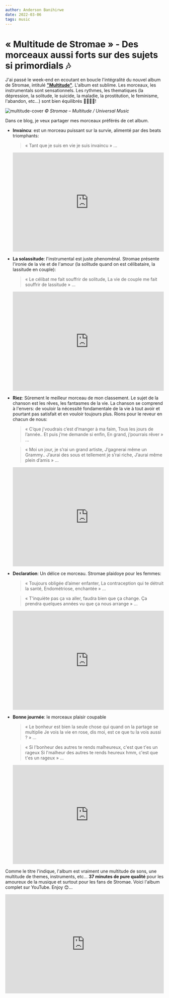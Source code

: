 ```yaml
---
author: Anderson Banihirwe
date: 2022-03-06
tags: music
---
```


# « Multitude de Stromae » - Des morceaux aussi forts sur des sujets si primordials 🎶

J'ai passé le week-end en ecoutant en boucle l'intégralité du nouvel album de Stromae, intitulé [**"Multitude"**](https://music.youtube.com/playlist?list=OLAK5uy_kDes3UKBSh3zb1ZwRE8r3x6-6bDTM6jzY). L'album est sublime. Les morceaux, les instrumentals sont sensationnels. Les rythmes, les thematiques (la dépression, la solitude, le suicide, la maladie, la prostitution, le feminisme, l'abandon, etc...) sont bien équilibrés 👏🏽🙏🏽!

![multitude-cover](https://upload.wikimedia.org/wikipedia/en/6/67/Stromae_Multitude_cover.jpg)
_© Stromae – Multitude / Universal Music_

Dans ce blog, je veux partager mes morceaux préférés de cet album.

- **Invaincu**: est un morceau puissant sur la survie, alimenté par des beats triomphants:

  > « Tant que je suis en vie je suis invaincu » ...

  <iframe width="100%" height="315" src="https://www.youtube.com/embed/rw0XBin_r9s" title="YouTube video player" frameborder="0" allow="accelerometer; autoplay; clipboard-write; encrypted-media; gyroscope; picture-in-picture" allowfullscreen></iframe>

- **La solassitude**: l'instrumental est juste phenoménal. Stromae présente l'ironie de la vie et de l'amour (la solitude quand on est célibataire, la lassitude en couple):

  > « Le célibat me fait souffrir de solitude, La vie de couple me fait souffrir de lassitude » ...

  <iframe width="100%" height="315" src="https://www.youtube.com/embed/rw0XBin_r9s" title="YouTube video player" frameborder="0" allow="accelerometer; autoplay; clipboard-write; encrypted-media; gyroscope; picture-in-picture" allowfullscreen></iframe>

- **Riez**: Sûrement le meilleur morceau de mon classement. Le sujet de la chanson est les rêves, les fantasmes de la vie. La chanson se comprend à l'envers: de vouloir la nécessité fondamentale de la vie à tout avoir et pourtant pas satisfait et en vouloir toujours plus. Rions pour le reveur en chacun de nous:

  > « C’que j’voudrais c’est d’manger à ma faim,
  > Tous les jours de l’année..
  > Et puis j’me demande si enfin,
  > En grand, j’pourrais rêver » ...

  > « Moi un jour, je s’rai un grand artiste,
  > J’gagnerai même un Grammy..
  > J’aurai des sous et tellement je s’rai riche,
  > J’aurai même plein d’amis » ...

  <iframe width="100%" height="315" src="https://www.youtube.com/embed/rw0XBin_r9s" title="YouTube video player" frameborder="0" allow="accelerometer; autoplay; clipboard-write; encrypted-media; gyroscope; picture-in-picture" allowfullscreen></iframe>

- **Declaration**: Un délice ce morceau. Stromae plaidoye pour les femmes:

  > « Toujours obligée d’aimer enfanter, La contraception qui te détruit la santé, Endométriose, enchantée » ...

  > « T’inquiète pas ça va aller, faudra bien que ça change. Ça prendra quelques années vu que ça nous arrange » ...

  <iframe width="100%" height="315" src="https://www.youtube.com/embed/rw0XBin_r9s" title="YouTube video player" frameborder="0" allow="accelerometer; autoplay; clipboard-write; encrypted-media; gyroscope; picture-in-picture" allowfullscreen></iframe>

- **Bonne journée**: le morceaux plaisir coupable

  > « Le bonheur est bien la seule chose qui quand on la partage se multiplie
  > Je vois la vie en rose, dis moi, est ce que tu la vois aussi ? » ...

  > « Si l'bonheur des autres te rends malheureux, c'est que t'es un rageux
  > Si l'malheur des autres te rends heureux hmm, c'est que t'es un rageux » ...

  <iframe width="100%" height="315" src="https://www.youtube.com/embed/MrLfuXF4fqM" title="YouTube video player" frameborder="0" allow="accelerometer; autoplay; clipboard-write; encrypted-media; gyroscope; picture-in-picture" allowfullscreen></iframe>

Comme le titre l'indique, l'album est vraiment une multitude de sons, une multitude de themes, instruments, etc... **37 minutes de pure qualité** pour les amoureux de la musique et surtout pour les fans de Stromae. Voici l'album complet sur YouTube. Enjoy 😊...

<iframe width="100%" height="315" src="https://www.youtube.com/embed/videoseries?list=OLAK5uy_n78ploXx-gSUGsEZxW3FW-n1nOMuncfiE" title="YouTube video player" frameborder="0" allow="accelerometer; autoplay; clipboard-write; encrypted-media; gyroscope; picture-in-picture" allowfullscreen></iframe>
